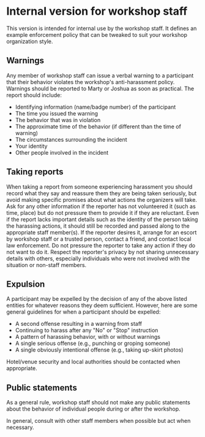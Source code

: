 # Internal version for workshop staff

This version is intended for internal use by the workshop staff. It
defines an example enforcement policy that can be tweaked to suit your
workshop organization style.

## Warnings

Any member of workshop staff can issue a verbal warning to a
participant that their behavior violates the workshop's
anti-harassment policy. Warnings should be reported to Marty or Joshua as soon as practical. The report
should include:
-   Identifying information (name/badge number) of the participant
-   The time you issued the warning
-   The behavior that was in violation
-   The approximate time of the behavior (if different than the time
    of warning)
-   The circumstances surrounding the incident
-   Your identity
-   Other people involved in the incident


## Taking reports

When taking a report from someone experiencing harassment you should
record what they say and reassure them they are being taken
seriously, but avoid making specific promises about what actions the
organizers will take. Ask for any other information if the reporter
has not volunteered it (such as time, place) but do not pressure
them to provide it if they are reluctant. Even if the report lacks
important details such as the identity of the person taking the
harassing actions, it should still be recorded and passed along to
the appropriate staff member(s). If the reporter desires it, arrange
for an escort by workshop staff or a trusted person, contact a
friend, and contact local law enforcement. Do not pressure the
reporter to take any action if they do not want to do it. Respect
the reporter's privacy by not sharing unnecessary details with
others, especially individuals who were not involved with the
situation or non-staff members.


## Expulsion

A participant may be expelled by the decision of any of the above
listed entities for whatever reasons they deem sufficient. However,
here are some general guidelines for when a participant should be
expelled:

* A second offense resulting in a warning from staff
* Continuing to harass after any "No" or "Stop" instruction
* A pattern of harassing behavior, with or without warnings
* A single serious offense (e.g., punching or groping someone)
* A single obviously intentional offense (e.g., taking up-skirt
photos)

Hotel/venue security and local authorities should be contacted when
    appropriate.


## Public statements

As a general rule, workshop staff should not make any public
statements about the behavior of individual people during or after
the workshop.

In general, consult with other staff members when possible but act
when necessary.
